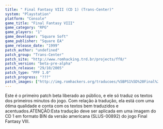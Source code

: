 ```yaml
---
title: " Final Fantasy VIII (CD 1) (Trans-Center)"
system: "Playstation"
platform: "Console"
game_title: "Final Fantasy VIII"
game_category: "RPG"
game_players: "1"
game_developer: "Square Soft"
game_publisher: "Square EA"
game_release_date: "1999"
patch_author: "undefined"
patch_group: "Trans-Center"
patch_site: "http://www.romhacking.trd.br/projects/ff8/"
patch_version: "beta-pre-alpha"
patch_release: "29/10/2005"
patch_type: "PPF 1.0"
patch_progress: "???"
patch_images: ["http://img.romhackers.org/traducoes/%5BPS1%5D%20Final%20Fantasy%20VIII%20-%20Trans-Center%20-%201.png","http://img.romhackers.org/traducoes/%5BPS1%5D%20Final%20Fantasy%20VIII%20-%20Trans-Center%20-%202.png","http://img.romhackers.org/traducoes/%5BPS1%5D%20Final%20Fantasy%20VIII%20-%20Trans-Center%20-%203.png"]
---
```

Este é o primeiro patch beta liberado ao público, e ele só traduz os textos dos primeiros minutos do jogo. Com relação à tradução, ela está com uma ótima qualidade e conta com os textos bem traduzidos e acentuados.ATENÇÃO:Esta tradução deve ser aplicada em uma imagem do CD 1 em formato BIN da versão americana (SLUS-00892) do jogo Final Fantasy VIII.
